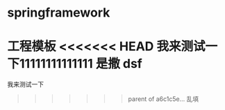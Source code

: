 # springframework
工程模板
<<<<<<< HEAD
我来测试一下11111111111111
是撒
dsf
=======
我来测试一下
>>>>>>> parent of a6c1c5e... 乱填
